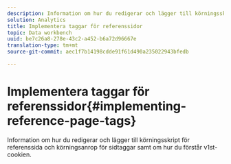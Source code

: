 ```yaml
---
description: Information om hur du redigerar och lägger till körningsskript för referenssida och körningsanrop för sidtaggar samt om hur du förstår v1st-cookien.
solution: Analytics
title: Implementera taggar för referenssidor
topic: Data workbench
uuid: be7c26a8-278e-43c2-a452-b6a72d96667e
translation-type: tm+mt
source-git-commit: aec1f7b14198cdde91f61d490a235022943bfedb

---
```



# Implementera taggar för referenssidor{#implementing-reference-page-tags}

Information om hur du redigerar och lägger till körningsskript för referenssida och körningsanrop för sidtaggar samt om hur du förstår v1st-cookien.

